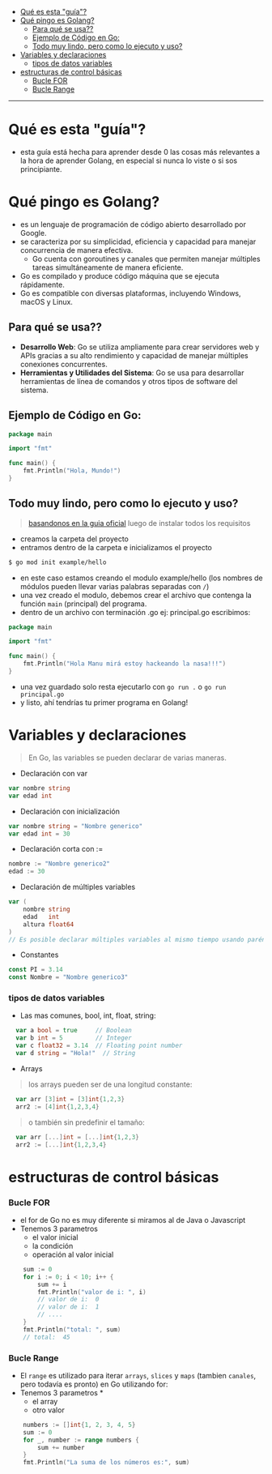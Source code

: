 - [Qué es esta "guía"?](#qué-es-esta-guía)
- [Qué pingo es Golang?](#qué-pingo-es-golang)
  - [Para qué se usa??](#para-qué-se-usa)
  - [Ejemplo de Código en Go:](#ejemplo-de-código-en-go)
  - [Todo muy lindo, pero como lo ejecuto y uso?](#todo-muy-lindo-pero-como-lo-ejecuto-y-uso)
- [Variables y declaraciones](#variables-y-declaraciones)
    - [tipos de datos variables](#tipos-de-datos-variables)
- [estructuras de control básicas](#estructuras-de-control-básicas)
    - [Bucle FOR](#bucle-for)
    - [Bucle Range](#bucle-range)
  
---
# Qué es esta "guía"?
- esta guía está hecha para aprender desde 0 las cosas más relevantes a la hora de aprender Golang, en especial si nunca lo viste o si sos principiante.
# Qué pingo es Golang?
* es un lenguaje de programación de código abierto desarrollado por Google.
* se caracteriza por su simplicidad, eficiencia y capacidad para manejar concurrencia de manera efectiva.
    + Go cuenta con goroutines y canales que permiten manejar múltiples tareas simultáneamente de manera eficiente.
* Go es compilado y produce código máquina que se ejecuta rápidamente.
* Go es compatible con diversas plataformas, incluyendo Windows, macOS y Linux.

## Para qué se usa??
- **Desarrollo Web**: Go se utiliza ampliamente para crear servidores web y APIs gracias a su alto rendimiento y capacidad de manejar múltiples conexiones concurrentes.
- **Herramientas y Utilidades del Sistema**: Go se usa para desarrollar herramientas de línea de comandos y otros tipos de software del sistema.

## Ejemplo de Código en Go:

```go
package main

import "fmt"

func main() {
    fmt.Println("Hola, Mundo!")
}
```

## Todo muy lindo, pero como lo ejecuto y uso?
> [basandonos en la guia oficial](https://go.dev/doc/tutorial/getting-started) luego de instalar todos los requisitos
* creamos la carpeta del proyecto
* entramos dentro de la carpeta e inicializamos el proyecto
```bash
$ go mod init example/hello
```
* en este caso estamos creando el modulo example/hello (los nombres de módulos pueden llevar varias palabras separadas con `/`)
* una vez creado el modulo, debemos crear el archivo que contenga la función `main` (principal) del programa.
* dentro de un archivo con terminación .go ej: principal.go escribimos:
```go
package main

import "fmt"

func main() {
    fmt.Println("Hola Manu mirá estoy hackeando la nasa!!!")
}
```
* una vez guardado solo resta ejecutarlo con `go run .` o `go run principal.go`
* y listo, ahí tendrías tu primer programa en Golang!

# Variables y declaraciones
> En Go, las variables se pueden declarar de varias maneras. 
* Declaración con var 
```go 
var nombre string
var edad int
```
* Declaración con inicialización
```go 
var nombre string = "Nombre generico"
var edad int = 30
```
* Declaración corta con :=
```go 
nombre := "Nombre generico2"
edad := 30
```
* Declaración de múltiples variables
```go 
var (
    nombre string
    edad   int
    altura float64
)
// Es posible declarar múltiples variables al mismo tiempo usando paréntesis.
```
* Constantes
```go 
const PI = 3.14
const Nombre = "Nombre generico3"
```
### tipos de datos variables
* Las mas comunes, bool, int, float, string:
```go
  var a bool = true     // Boolean
  var b int = 5         // Integer
  var c float32 = 3.14  // Floating point number
  var d string = "Hola!"  // String
```
* Arrays
> los arrays pueden ser de una longitud constante:
```go
  var arr [3]int = [3]int{1,2,3}
  arr2 := [4]int{1,2,3,4}
```
> o también sin predefinir el tamaño:
```go
  var arr [...]int = [...]int{1,2,3}
  arr2 := [...]int{1,2,3,4}
```
# estructuras de control básicas
### Bucle FOR
* el for de Go no es muy diferente si miramos al de Java o Javascript 
* Tenemos 3 parametros
  * el valor inicial
  * la condición
  * operación al valor inicial
```go
	sum := 0
	for i := 0; i < 10; i++ {
		sum += i
		fmt.Println("valor de i: ", i)
        // valor de i:  0
        // valor de i:  1
        // ....
	}
	fmt.Println("total: ", sum)
	// total:  45
```

### Bucle Range
* El `range` es utilizado para iterar `arrays`, `slices` y `maps` (tambien `canales`, pero todavía es pronto) en Go utilizando for:
* Tenemos 3 parametros
  * 
  * el array
  * otro valor
```go
	numbers := []int{1, 2, 3, 4, 5}
    sum := 0
    for _, number := range numbers {
        sum += number
    }
    fmt.Println("La suma de los números es:", sum)
```
